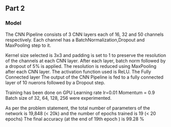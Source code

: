 ##  Part 2

### Model
The CNN Pipeline consists of 3 CNN layers each of 16, 32 and 50 channels respectively. 
Each channel has a BatchNormalization,Dropout and MaxPooling step to it. 

Kernel size selected is 3x3 and padding is set to 1 to preserve the resolution of the channels at each CNN layer. 
After each layer, batch norm followed by a dropout of 5% is applied.
The resolution is reduced using MaxPooling after each CNN layer.
The activation function used is ReLU.
The Fully Connected layer 
The output of the CNN Pipeline is fed to a fully connected layer of 10 nuerons followed by a Dropout step.

Training has been done on GPU
Learning rate lr=0.01 
Momentum = 0.9
Batch size of 32, 64, 128, 256 were experimented. 

As per the problem statement, the total number of parameters of the network is 19,848 (< 20k) and the number of epochs trained is 19 (< 20 epochs)
The final accuracy (at the end of 19th epoch ) is 99.28 % 

